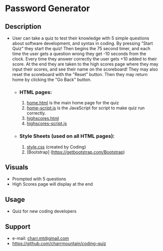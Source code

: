 #  **Password Generator** #

## **Description**

-  User can take a quiz to test their knowledge with 5 simple questions about software development, and syntax in coding. By pressing "Start Quiz" they start the quiz! Then begins the 75 second timer, and each time the user gets a question wrong they get -10 seconds from the clock. Every time they answer correctly the user gets +10 added to their score. At the end they are taken to the high scores page where they may input their scores, and see their name on the scoreboard! They may also reset the scoreboard with the "Reset" button. Then they may return home by clicking the "Go Back" button. 

    - ### **HTML pages:**
         1. [home.html](index.html) is the main home page for the quiz
         2. [home-script.js](portfolio.html) is the JavaScript for script to make quiz run correctly.
         3. [highscores.html](highscores.html)
         4. [highscores-script.js](highscores-script.js)


    - ### **Style Sheets** (used on all HTML pages)**:**
         1. [style.css](style.css) (created by Coding)
         2. [Bootstrap] (https://getbootstrap.com/Bootstrap)


## **Visuals**
- Prompted with 5 questions
- High Scores page will display at the end

## **Usage**
- Quiz for new coding developers

## **Support**
- e-mail: charr.mt@gmail.com
- https://github.com/charrmountain/coding-quiz
